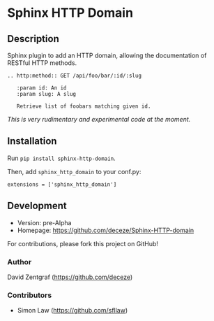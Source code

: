 # Sphinx HTTP Domain

## Description

Sphinx plugin to add an HTTP domain, allowing the documentation of
RESTful HTTP methods.

    .. http:method:: GET /api/foo/bar/:id/:slug

       :param id: An id
       :param slug: A slug

       Retrieve list of foobars matching given id.
       
*This is very rudimentary and experimental code at the moment.*

## Installation

Run `pip install sphinx-http-domain`.

Then, add `sphinx_http_domain` to your conf.py:

    extensions = ['sphinx_http_domain']

## Development

- Version: pre-Alpha
- Homepage: https://github.com/deceze/Sphinx-HTTP-domain

For contributions, please fork this project on GitHub!

### Author

David Zentgraf (https://github.com/deceze)

### Contributors

- Simon Law (https://github.com/sfllaw)
